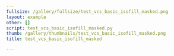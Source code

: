 ```yaml
---
fullsize: /gallery/fullsize/test_vcs_basic_isofill_masked.png
layout: example
other: []
script: test_vcs_basic_isofill_masked.py
thumb: /gallery/thumbnails/test_vcs_basic_isofill_masked.png
title: test_vcs_basic_isofill_masked

---
```


